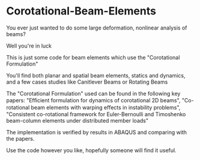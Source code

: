 # Corotational-Beam-Elements
You ever just wanted to do some large deformation, nonlinear analysis of beams?

Well you're in luck

This is just some code for beam elements which use the "Corotational Formulation"

You'll find both planar and spatial beam elements, statics and dynamics, and a few cases studies like Canitlever Beams or Rotating Beams

The "Corotational Formulation" used can be found in the following key papers:
  "Efﬁcient formulation for dynamics of corotational 2D beams", "Co-rotational beam elements with warping eﬀects in instability problems", "Consistent co-rotational framework for Euler-Bernoulli and Timoshenko beam-column elements under distributed member loads"
  
The implementation is verified by results in ABAQUS and comparing with the papers.

Use the code however you like, hopefully someone will find it useful.
